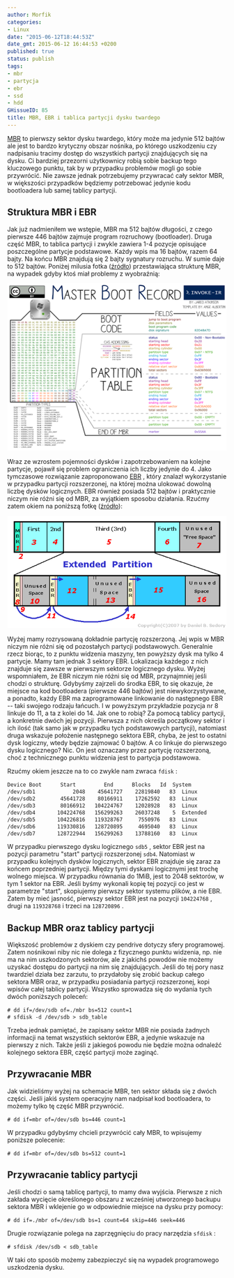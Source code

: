 ```yaml
---
author: Morfik
categories:
- Linux
date: "2015-06-12T18:44:53Z"
date_gmt: 2015-06-12 16:44:53 +0200
published: true
status: publish
tags:
- mbr
- partycja
- ebr
- ssd
- hdd
GHissueID: 85
title: MBR, EBR i tablica partycji dysku twardego
---
```


[MBR](https://en.wikipedia.org/wiki/Master_boot_record) to pierwszy sektor dysku twardego, który
może ma jedynie 512 bajtów ale jest to bardzo krytyczny obszar nośnika, po którego uszkodzeniu czy
nadpisaniu tracimy dostęp do wszystkich partycji znajdujących się na dysku. Ci bardziej przezorni
użytkownicy robią sobie backup tego kluczowego punktu, tak by w przypadku problemów mogli go sobie
przywrócić. Nie zawsze jednak potrzebujemy przywracać cały sektor MBR, w większości przypadków
będziemy potrzebować jedynie kodu bootloadera lub samej tablicy partycji.

<!--more-->
## Struktura MBR i EBR

Jak już nadmieniłem we wstępie, MBR ma 512 bajtów długości, z czego pierwsze 446 bajtów zajmuje
program rozruchowy (bootloader). Druga część MBR, to tablica partycji i zwykle zawiera 1-4 pozycje
opisujące poszczególne partycje podstawowe. Każdy wpis ma 16 bajtów, razem 64 bajty. Na końcu MBR
znajdują się 2 bajty sygnatury rozruchu. W sumie daje to 512 bajtów. Poniżej milusia fotka
([źródło](http://www.invoke-ir.com/2015/05/ontheforensictrail-part2.html)) przestawiająca
strukturę MBR, na wypadek gdyby ktoś miał problemy z wyobraźnią:

![struktura-mbr](/img/2015/06/1.struktura-mbr.png#huge)

Wraz ze wzrostem pojemności dysków i zapotrzebowaniem na kolejne partycje, pojawił się problem
ograniczenia ich liczby jedynie do 4. Jako tymczasowe rozwiązanie zaproponowano
[EBR](https://en.wikipedia.org/wiki/Extended_boot_record) , który znalazł wykorzystanie w przypadku
partycji rozszerzonej, na której można ulokować dowolną liczbę dysków logicznych. EBR również
posiada 512 bajtów i praktycznie niczym nie różni się od MBR, za wyjątkiem sposobu działania. Rzućmy
zatem okiem na poniższą fotkę ([źródło](http://thestarman.pcministry.com/asm/mbr/PartTables2.htm)):

![struktura-mbr-ebr](/img/2015/06/2.struktura-mbr-ebr.png#big)

Wyżej mamy rozrysowaną dokładnie partycję rozszerzoną. Jej wpis w MBR niczym nie różni się od
pozostałych partycji podstawowych. Generalnie rzecz biorąc, to z punktu widzenia maszyny, ten
powyższy dysk ma tylko 4 partycje. Mamy tam jednak 3 sektory EBR. Lokalizacja każdego z nich
znajduje się zawsze w pierwszym sektorze logicznego dysku. Wyżej wspomniałem, że EBR niczym nie
różni się od MBR, przynajmniej jeśli chodzi o strukturę. Gdybyśmy zajrzeli do środka EBR, to się
okazuje, że miejsce na kod bootloadera (pierwsze 446 bajtów) jest niewykorzystywane, a ponadto,
każdy EBR ma zaprogramowane linkowanie do następnego EBR -- taki swojego rodzaju łańcuch. I w
powyższym przykładzie pozycja nr 8 linkuje do 11, a ta z kolei do 14. Jak one to robią? Za pomocą
tablicy partycji, a konkretnie dwóch jej pozycji. Pierwsza z nich określa początkowy sektor i ich
ilość (tak samo jak w przypadku tych podstawowych partycji), natomiast druga wskazuje położenie
następnego sektora EBR, chyba, że jest to ostatni dysk logiczny, wtedy będzie zajmować 0 bajtów. A
co linkuje do pierwszego dysku logicznego? Nic. On jest oznaczany przez partycję rozszerzoną, choć z
technicznego punktu widzenia jest to partycja podstawowa.

Rzućmy okiem jeszcze na to co zwykle nam zwraca `fdisk` :

    Device Boot      Start         End      Blocks   Id  System
    /dev/sdb1            2048    45641727    22819840   83  Linux
    /dev/sdb2        45641728    80166911    17262592   83  Linux
    /dev/sdb3        80166912   104224767    12028928   83  Linux
    /dev/sdb4       104224768   156299263    26037248    5  Extended
    /dev/sdb5       104226816   119328767     7550976   83  Linux
    /dev/sdb6       119330816   128720895     4695040   83  Linux
    /dev/sdb7       128722944   156299263    13788160   83  Linux

W przypadku pierwszego dysku logicznego `sdb5` , sektor EBR jest na pozycji parametru "start"
partycji rozszerzonej `sdb4`. Natomiast w przypadku kolejnych dysków logicznych, sektor EBR znajduje
się zaraz za końcem poprzedniej partycji. Między tymi dyskami logicznymi jest trochę wolnego
miejsca. W przypadku równania do 1MiB, jest to 2048 sektorów, w tym 1 sektor na EBR. Jeśli byśmy
wykonali kopię tej pozycji co jest w parametrze "start", skopiujemy pierwszy sektor systemu plików,
a nie EBR. Zatem by mieć jasność, pierwszy sektor EBR jest na pozycji `104224768` , drugi na
`119328768` i trzeci na `128720896` .

## Backup MBR oraz tablicy partycji

Większość problemów z dyskiem czy pendrive dotyczy sfery programowej. Zatem nośnikowi niby nic nie
dolega z fizycznego punktu widzenia, np. nie ma na nim uszkodzonych sektorów, ale z jakichś powodów
nie możemy uzyskać dostępu do partycji na nim się znajdujących. Jeśli do tej pory nasz twardziel
działa bez zarzutu, to przydałoby się zrobić backup całego sektora MBR oraz, w przypadku posiadania
partycji rozszerzonej, kopi wpisów całej tablicy partycji. Wszystko sprowadza się do wydania tych
dwóch poniższych poleceń:

    # dd if=/dev/sdb of=./mbr bs=512 count=1
    # sfdisk -d /dev/sdb > sdb_table

Trzeba jednak pamiętać, że zapisany sektor MBR nie posiada żadnych informacji na temat wszystkich
sektorów EBR, a jedynie wskazuje na pierwszy z nich. Także jeśli z jakiegoś powodu nie będzie można
odnaleźć kolejnego sektora EBR, część partycji może zaginąć.

## Przywracanie MBR

Jak widzieliśmy wyżej na schemacie MBR, ten sektor składa się z dwóch części. Jeśli jakiś system
operacyjny nam nadpisał kod bootloadera, to możemy tylko tę część MBR przywrócić.

    # dd if=mbr of=/dev/sdb bs=446 count=1

W przypadku gdybyśmy chcieli przywrócić cały MBR, to wpisujemy poniższe polecenie:

    # dd if=mbr of=/dev/sdb bs=512 count=1

## Przywracanie tablicy partycji

Jeśli chodzi o samą tablicę partycji, to mamy dwa wyjścia. Pierwsze z nich zakłada wycięcie
określonego obszaru z wcześniej utworzonego backupu sektora MBR i wklejenie go w odpowiednie
miejsce na dysku przy pomocy:

    # dd if=./mbr of=/dev/sdb bs=1 count=64 skip=446 seek=446

Drugie rozwiązanie polega na zaprzęgnięciu do pracy narzędzia `sfdisk` :

    # sfdisk /dev/sdb < sdb_table

W taki oto sposób możemy zabezpieczyć się na wypadek programowego uszkodzenia dysku.
